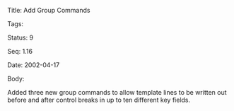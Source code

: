 Title:  Add Group Commands

Tags:   

Status: 9

Seq:    1.16

Date:   2002-04-17

Body:

Added three new group commands to allow template lines to be written out before and after control breaks in up to ten different key fields.
